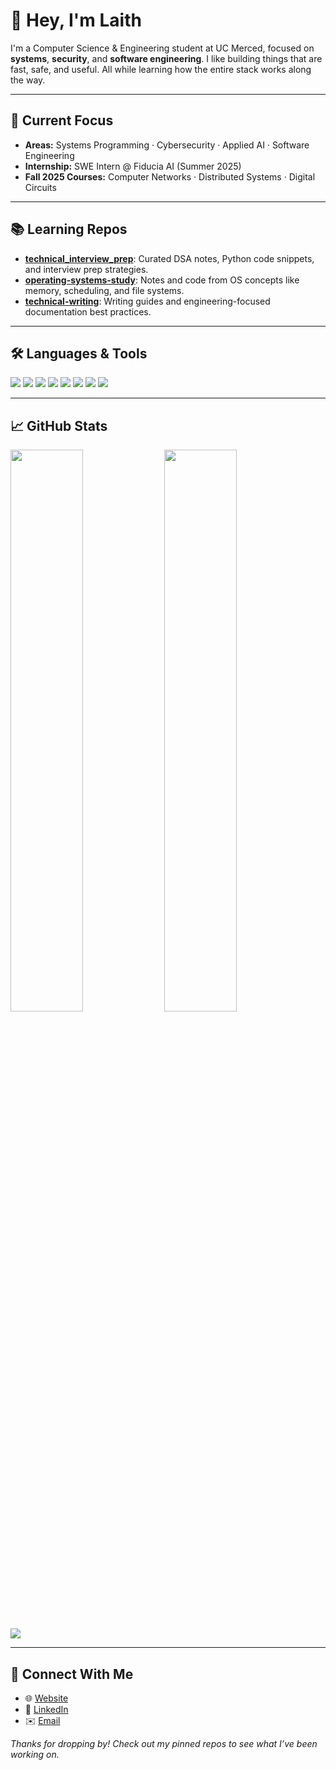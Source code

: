 # 👋 Hey, I'm Laith

I'm a Computer Science & Engineering student at UC Merced, focused on **systems**, **security**, and **software engineering**. I like building things that are fast, safe, and useful. All while learning how the entire stack works along the way.

---

## 🔧 Current Focus

- **Areas:** Systems Programming · Cybersecurity · Applied AI · Software Engineering
- **Internship:** SWE Intern @ Fiducia AI (Summer 2025)
- **Fall 2025 Courses:** Computer Networks · Distributed Systems · Digital Circuits

---

## 📚 Learning Repos

- [**technical_interview_prep**](https://github.com/laithdarras/technical_interview_prep): Curated DSA notes, Python code snippets, and interview prep strategies.
- [**operating-systems-study**](https://github.com/laithdarras/operating-systems-study): Notes and code from OS concepts like memory, scheduling, and file systems.
- [**technical-writing**](https://github.com/laithdarras/technical-writing): Writing guides and engineering-focused documentation best practices.

---

## 🛠️ Languages & Tools

<p align="left">
  <img src="https://img.shields.io/badge/Python-3776AB?style=flat&logo=python&logoColor=white"/>
  <img src="https://img.shields.io/badge/C-00599C?style=flat&logo=c&logoColor=white"/>
  <img src="https://img.shields.io/badge/Bash-121011?style=flat&logo=gnu-bash&logoColor=white"/>
  <img src="https://img.shields.io/badge/JavaScript-F7DF1E?style=flat&logo=javascript&logoColor=black"/>
  <img src="https://img.shields.io/badge/React-20232A?style=flat&logo=react&logoColor=61DAFB"/>
  <img src="https://img.shields.io/badge/Docker-2496ED?style=flat&logo=docker&logoColor=white"/>
  <img src="https://img.shields.io/badge/Linux-FCC624?style=flat&logo=linux&logoColor=black"/>
  <img src="https://img.shields.io/badge/Git-F05032?style=flat&logo=git&logoColor=white"/>
</p>

---

## 📈 GitHub Stats

<p align="left">
  <img src="https://github-readme-stats.vercel.app/api?username=laithdarras&show_icons=true&theme=dark&count_private=true" width="48%" />
  <img src="https://github-readme-stats.vercel.app/api/top-langs/?username=laithdarras&layout=compact&theme=dark" width="48%" />
</p>


<p align="left">
  <img src="https://streak-stats.demolab.com/?user=laithdarras&theme=dark" />
</p>


---

## 🔗 Connect With Me

- 🌐 [Website](https://laith.vercel.app)
- 💼 [LinkedIn](https://linkedin.com/in/laith-darras/)
- ✉️ [Email](mailto:laith.s.darras@gmail.com)

_Thanks for dropping by! Check out my pinned repos to see what I’ve been working on._
